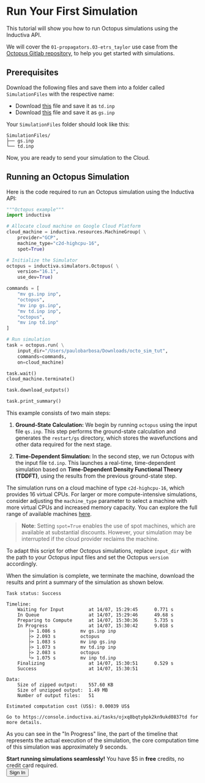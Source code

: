 # Run Your First Simulation
This tutorial will show you how to run Octopus simulations using the Inductiva API. 

We will cover the `01-propagators.03-etrs_taylor` use case from the [Octopus Gitlab repository](https://gitlab.com/octopus-code/octopus/-/blob/16.1/testsuite/real_time/01-propagators.03-etrs_taylor.inp?ref_type=tags), to help you get started with simulations.

## Prerequisites
Download the following files and save them into a folder called `SimulationFiles` with the
respective name:
- Download [this](https://gitlab.com/octopus-code/octopus/-/raw/16.1/testsuite/real_time/01-propagators.03-etrs_taylor.inp?ref_type=tags) file and save it as `td.inp`
- Download [this](https://gitlab.com/octopus-code/octopus/-/raw/16.1/testsuite/real_time/02-propagators.01-gs.inp?ref_type=tags) file and save it as `gs.inp`

Your `SimulationFiles` folder should look like this:

```
SimulationFiles/
├── gs.inp
└── td.inp
```

Now, you are ready to send your simulation to the Cloud.

## Running an Octopus Simulation
Here is the code required to run an Octopus simulation using the Inductiva API:

```python
"""Octopus example"""
import inductiva

# Allocate cloud machine on Google Cloud Platform
cloud_machine = inductiva.resources.MachineGroup( \
    provider="GCP",
    machine_type="c2d-highcpu-16",
	spot=True)

# Initialize the Simulator
octopus = inductiva.simulators.Octopus( \
    version="16.1",
    use_dev=True)

commands = [
    "mv gs.inp inp",
    "octopus",
    "mv inp gs.inp",
    "mv td.inp inp",
    "octopus",
    "mv inp td.inp"
]

# Run simulation
task = octopus.run( \
    input_dir="/Users/paulobarbosa/Downloads/octo_sim_tut",
    commands=commands,
    on=cloud_machine)

task.wait()
cloud_machine.terminate()

task.download_outputs()

task.print_summary()
```

This example consists of two main steps:

1. **Ground-State Calculation:**
   We begin by running `octopus` using the input file `qs.inp`. This step performs the ground-state calculation and generates the `restart/gs` directory, which stores the wavefunctions and other data required for the next stage.

2. **Time-Dependent Simulation:**
   In the second step, we run Octopus with the input file `td.inp`. This launches a real-time, time-dependent simulation based on **Time-Dependent Density Functional Theory (TDDFT)**, using the results from the previous ground-state step.

The simulation runs on a cloud machine of type `c2d-highcpu-16`, which provides 16 virtual CPUs. 
For larger or more compute-intensive simulations, consider adjusting the `machine_type` parameter to select 
a machine with more virtual CPUs and increased memory capacity. You can explore the full range of available machines [here](https://console.inductiva.ai/machine-groups/instance-types).

> **Note**: Setting `spot=True` enables the use of spot machines, which are available at substantial discounts. 
> However, your simulation may be interrupted if the cloud provider reclaims the machine.

To adapt this script for other Octopus simulations, replace `input_dir` with the
path to your Octopus input files and set the Octopus `version` accordingly.

When the simulation is complete, we terminate the machine, download the results and print a summary of the simulation as shown below.

```
Task status: Success

Timeline:
	Waiting for Input         at 14/07, 15:29:45      0.771 s
	In Queue                  at 14/07, 15:29:46      49.68 s
	Preparing to Compute      at 14/07, 15:30:36      5.735 s
	In Progress               at 14/07, 15:30:42      9.018 s
		├> 1.086 s         mv gs.inp inp
		├> 2.093 s         octopus
		├> 1.083 s         mv inp gs.inp
		├> 1.073 s         mv td.inp inp
		├> 2.083 s         octopus
		└> 1.075 s         mv inp td.inp
	Finalizing                at 14/07, 15:30:51      0.529 s
	Success                   at 14/07, 15:30:51      

Data:
	Size of zipped output:    557.60 KB
	Size of unzipped output:  1.49 MB
	Number of output files:   51

Estimated computation cost (US$): 0.00039 US$

Go to https://console.inductiva.ai/tasks/ojxq8bqtybpk2kn9ukd0837td for more details.
```

As you can see in the "In Progress" line, the part of the timeline that represents the actual execution of the simulation, 
the core computation time of this simulation was approximately 9 seconds.

<div class="cta-bar">
  <div class="cta-text">
    <strong>Start running simulations seamlessly!</strong> You have $5 in <strong>free</strong> credits, no credit card required.
  </div>
  <button  onclick="window.open('https://console.inductiva.ai/', '_blank')" target="_blank" class="cta-button">Sign In</button>
</div>

